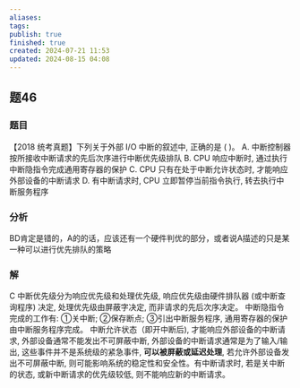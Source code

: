 ```yaml
---
aliases: 
tags: 
publish: true
finished: true
created: 2024-07-21 11:53
updated: 2024-08-15 04:08
---
```

## 题46
### 题目
【2018 统考真题】下列关于外部 I/O 中断的叙述中, 正确的是 ( )。
A. 中断控制器按所接收中断请求的先后次序进行中断优先级排队
B. CPU 响应中断时, 通过执行中断隐指令完成通用寄存器的保护
C. CPU 只有在处于中断允许状态时, 才能响应外部设备的中断请求
D. 有中断请求时, CPU 立即暂停当前指令执行, 转去执行中断服务程序
### 分析
BD肯定是错的，A的的话，应该还有一个硬件判优的部分，或者说A描述的只是某一种可以进行优先排队的策略
### 解
C
中断优先级分为响应优先级和处理优先级, 响应优先级由硬件排队器 (或中断查询程序) 决定, 处理优先级由屏蔽字决定, 而非请求的先后次序决定。
中断隐指令完成的工作有: ①关中断; ②保存断点; ③引出中断服务程序, 通用寄存器的保护由中断服务程序完成。
中断允许状态（即开中断后), 才能响应外部设备的中断请求, 外部设备通常不能发出不可屏蔽中断, 外部设备的中断请求通常是为了输入/输出, 这些事件并不是系统级的紧急事件, **可以被屏蔽或延迟处理**, 
若允许外部设备发出不可屏蔽中断, 则可能影响系统的稳定性和安全性。有中断请求时, 若是关中断的状态, 或新中断请求的优先级较低, 则不能响应新的中断请求。